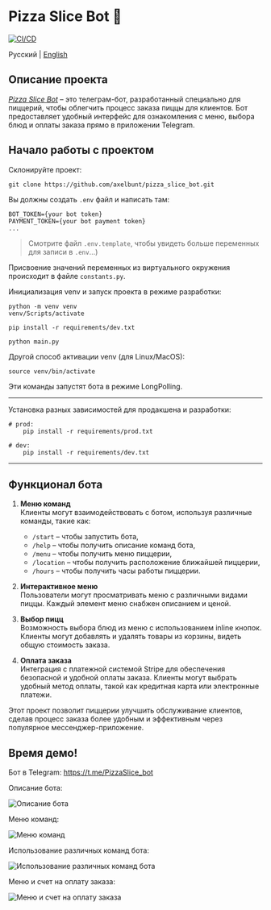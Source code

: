 # Pizza Slice Bot 🍕

[![CI/CD](https://github.com/axelbunt/pizza_slice_bot/actions/workflows/CI-CD.yml/badge.svg)](https://github.com/axelbunt/pizza_slice_bot/actions/workflows/CI-CD.yml)

Русский | [English](/readme.md)

## Описание проекта

[*Pizza Slice Bot*](https://t.me/PizzaSlice_bot) – это телеграм-бот, разработанный специально для пиццерий, чтобы облегчить процесс заказа пиццы для клиентов. Бот предоставляет удобный интерфейс для ознакомления с меню, выбора блюд и оплаты заказа прямо в приложении Telegram.

## Начало работы с проектом

Склонируйте проект:

```shell
git clone https://github.com/axelbunt/pizza_slice_bot.git
```

Вы должны создать `.env` файл и написать там:

```.env
BOT_TOKEN={your bot token}
PAYMENT_TOKEN={your bot payment token}
...
```

> Смотрите файл `.env.template`, чтобы увидеть больше переменных для записи в `.env`...)

Присвоение значений переменных из виртуального окружения происходит в файле `constants.py`.

Инициализация venv и запуск проекта в режиме разработки:

```shell
python -m venv venv
venv/Scripts/activate

pip install -r requirements/dev.txt

python main.py
```

Другой способ активации venv (для Linux/MacOS):

```shell
source venv/bin/activate
```

Эти команды запустят бота в режиме LongPolling.

---

Установка разных зависимостей для продакшена и разработки:
```shell
# prod:
    pip install -r requirements/prod.txt

# dev:
    pip install -r requirements/dev.txt
```

---

## Функционал бота

1. **Меню команд**  
Клиенты могут взаимодействовать с ботом, используя различные команды, такие как:
    - `/start` – чтобы запустить бота,
    - `/help` – чтобы получить описание команд бота,
    - `/menu` – чтобы получить меню пиццерии,
    - `/location` – чтобы получить расположение ближайшей пиццерии,
    - `/hours` – чтобы получить часы работы пиццерии.

2. **Интерактивное меню**  
Пользователи могут просматривать меню с различными видами пиццы. Каждый элемент меню снабжен описанием и ценой.

3. **Выбор пицц**  
Возможность выбора блюд из меню с использованием inline кнопок. Клиенты могут добавлять и удалять товары из корзины, видеть общую стоимость заказа.

4. **Оплата заказа**  
Интеграция с платежной системой Stripe для обеспечения безопасной и удобной оплаты заказа. Клиенты могут выбрать удобный метод оплаты, такой как кредитная карта или электронные платежи.

Этот проект позволит пиццерии улучшить обслуживание клиентов, сделав процесс заказа более удобным и эффективным через популярное мессенджер-приложение.

## Время демо!

Бот в Telegram: https://t.me/PizzaSlice_bot

Описание бота:

![Описание бота](/assets/images/demo_screenshots/1.jpg)

Меню команд:

![Меню команд](/assets/images/demo_screenshots/2.jpg)

Использование различных команд бота:

![Использование различных команд бота](/assets/images/demo_screenshots/3.jpg)

Меню и счет на оплату заказа:

![Меню и счет на оплату заказа](/assets/images/demo_screenshots/4.jpg)
